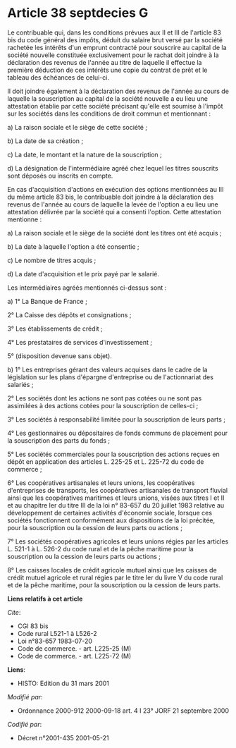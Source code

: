 # Article 38 septdecies G

Le contribuable qui, dans les conditions prévues aux II et III de l'article 83 bis du code général des impôts, déduit du
salaire brut versé par la société rachetée les intérêts d'un emprunt contracté pour souscrire au capital de la société
nouvelle constituée exclusivement pour le rachat doit joindre à la déclaration des revenus de l'année au titre de laquelle il
effectue la première déduction de ces intérêts une copie du contrat de prêt et le tableau des échéances de celui-ci.

Il doit joindre également à la déclaration des revenus de l'année au cours de laquelle la souscription au capital de la
société nouvelle a eu lieu une attestation établie par cette société précisant qu'elle est soumise à l'impôt sur les sociétés
dans les conditions de droit commun et mentionnant :

a) La raison sociale et le siège de cette société ;

b) La date de sa création ;

c) La date, le montant et la nature de la souscription ;

d) La désignation de l'intermédiaire agréé chez lequel les titres souscrits sont déposés ou inscrits en compte.

En cas d'acquisition d'actions en exécution des options mentionnées au III du même article 83 bis, le contribuable doit
joindre à la déclaration des revenus de l'année au cours de laquelle la levée de l'option a eu lieu une attestation délivrée
par la société qui a consenti l'option. Cette attestation mentionne :

a) La raison sociale et le siège de la société dont les titres ont été acquis ;

b) La date à laquelle l'option a été consentie ;

c) Le nombre de titres acquis ;

d) La date d'acquisition et le prix payé par le salarié.

Les intermédiaires agréés mentionnés ci-dessus sont :

a) 1° La Banque de France ;

2° La Caisse des dépôts et consignations ;

3° Les établissements de crédit ;

4° Les prestataires de services d'investissement ;

5° (disposition devenue sans objet).

b) 1° Les entreprises gérant des valeurs acquises dans le cadre de la législation sur les plans d'épargne d'entreprise ou de
l'actionnariat des salariés ;

2° Les sociétés dont les actions ne sont pas cotées ou ne sont pas assimilées à des actions cotées pour la souscription de
celles-ci ;

3° Les sociétés à responsabilité limitée pour la souscription de leurs parts ;

4° Les gestionnaires ou dépositaires de fonds communs de placement pour la souscription des parts du fonds ;

5° Les sociétés commerciales pour la souscription des actions reçues en dépôt en application des articles L. 225-25 et L.
225-72 du code de commerce ;

6° Les coopératives artisanales et leurs unions, les coopératives d'entreprises de transports, les coopératives artisanales
de transport fluvial ainsi que les coopératives maritimes et leurs unions, visées aux titres I et II et au chapitre Ier du
titre III de la loi n° 83-657 du 20 juillet 1983 relative au développement de certaines activités d'économie sociale, lorsque
ces sociétés fonctionnent conformément aux dispositions de la loi précitée, pour la souscription ou la cession de leurs parts
ou actions ;

7° Les sociétés coopératives agricoles et leurs unions régies par les articles L. 521-1 à L. 526-2 du code rural et de la
pêche maritime pour la souscription ou la cession de leurs parts ou actions ;

8° Les caisses locales de crédit agricole mutuel ainsi que les caisses de crédit mutuel agricole et rural régies par le titre
Ier du livre V du code rural et de la pêche maritime, pour la souscription ou la cession de leurs parts.

**Liens relatifs à cet article**

_Cite_:

  - CGI 83 bis
  - Code rural L521-1 à L526-2
  - Loi n°83-657 1983-07-20
  - Code de commerce. - art. L225-25 (M)
  - Code de commerce. - art. L225-72 (M)

**Liens**:

  - HISTO: Edition du 31 mars 2001

_Modifié par_:

  - Ordonnance 2000-912 2000-09-18 art. 4 I 23° JORF 21 septembre 2000

_Codifié par_:

  - Décret n°2001-435 2001-05-21
